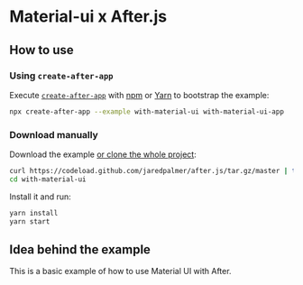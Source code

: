 # Material-ui x After.js

## How to use

### Using `create-after-app`

Execute [`create-after-app`](https://github.com/batusai513/gehen/tree/master/packages/create-after-app) with [npm](https://docs.npmjs.com/cli/init) or [Yarn](https://yarnpkg.com/lang/en/docs/cli/create/) to bootstrap the example:

```bash
npx create-after-app --example with-material-ui with-material-ui-app
```

### Download manually

Download the example [or clone the whole project](https://github.com/batusai513/gehen.git):

```bash
curl https://codeload.github.com/jaredpalmer/after.js/tar.gz/master | tar -xz --strip=2 after.js-master/examples/with-material-ui
cd with-material-ui
```

Install it and run:

```bash
yarn install
yarn start
```

## Idea behind the example

This is a basic example of how to use Material UI with After.

